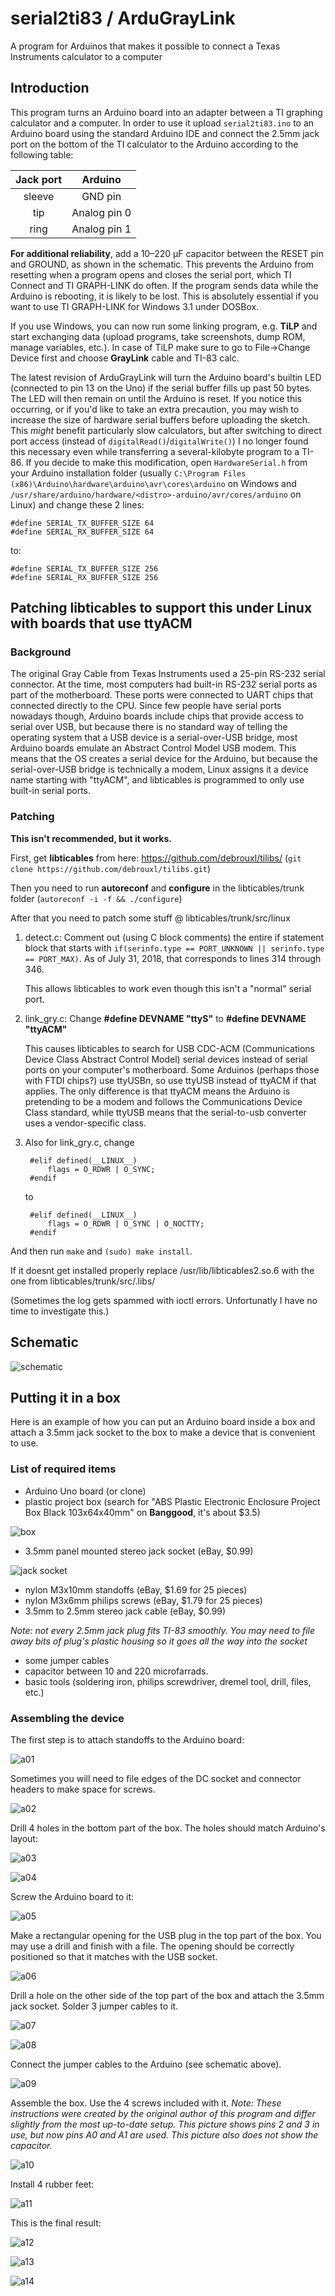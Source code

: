 # serial2ti83 / ArduGrayLink
A program for Arduinos that makes it possible to connect a Texas Instruments calculator to a computer

## Introduction
This program turns an Arduino board into an adapter between a TI graphing calculator and a computer. In order to use it upload `serial2ti83.ino` to an Arduino board using the standard Arduino IDE and connect the 2.5mm jack port on the bottom of the TI calculator to the Arduino according to the following table:

| Jack port     | Arduino       | 
|:-------------:|:-------------:|
| sleeve        | GND pin       |
| tip           | Analog pin 0  |
| ring          | Analog pin 1  |

**For additional reliability**, add a 10–220 μF capacitor between the RESET pin and GROUND, as shown in the schematic. This prevents the Arduino from resetting when a program opens and closes the serial port, which TI Connect and TI GRAPH-LINK do often. If the program sends data while the Arduino is rebooting, it is likely to be lost. This is absolutely essential if you want to use TI GRAPH-LINK for Windows 3.1 under DOSBox.
   
If you use Windows, you can now run some linking program, e.g. **TiLP** and start exchanging data (upload programs, take screenshots, dump ROM, manage variables, etc.). In case of TiLP make sure to go to File->Change Device first and choose **GrayLink** cable and TI-83 calc.

The latest revision of ArduGrayLink will turn the Arduino board's builtin LED (connected to pin 13 on the Uno) if the serial buffer fills up past 50 bytes. The LED will then remain on until the Arduino is reset. If you notice this occurring, or if you'd like to take an extra precaution, you may wish to increase the size of hardware serial buffers before uploading the sketch. This _might_ benefit particularly slow calculators, but after switching to direct port access (instead of `digitalRead()`/`digitalWrite()`) I no longer found this necessary even while transferring a several-kilobyte program to a TI-86. If you decide to make this modification, open `HardwareSerial.h` from your Arduino installation folder (usually `C:\Program Files (x86)\Arduino\hardware\arduino\avr\cores\arduino` on Windows and `/usr/share/arduino/hardware/<distro>-arduino/avr/cores/arduino` on Linux) and change these 2 lines:

    #define SERIAL_TX_BUFFER_SIZE 64
    #define SERIAL_RX_BUFFER_SIZE 64

to:

    #define SERIAL_TX_BUFFER_SIZE 256
    #define SERIAL_RX_BUFFER_SIZE 256

## Patching libticables to support this under Linux with boards that use ttyACM

### Background

The original Gray Cable from Texas Instruments used a 25-pin RS-232 serial connector. At the time, most computers had built-in RS-232 serial ports as part of the motherboard. These ports were connected to UART chips that connected directly to the CPU. Since few people have serial ports nowadays though, Arduino boards include chips that provide access to serial over USB, but because there is no standard way of telling the operating system that a USB device is a serial-over-USB bridge, most Arduino boards emulate an Abstract Control Model USB modem. This means that the OS creates a serial device for the Arduino, but because the serial-over-USB bridge is technically a modem, Linux assigns it a device name starting with "ttyACM", and libticables is programmed to only use built-in serial ports.

### Patching

**This isn't recommended, but it works.**

First, get **libticables** from here: https://github.com/debrouxl/tilibs/ (`git clone https://github.com/debrouxl/tilibs.git`)

Then you need to run **autoreconf** and **configure** in the libticables/trunk folder (`autoreconf -i -f && ./configure`)

After that you need to patch some stuff @ libticables/trunk/src/linux

1. detect.c: Comment out (using C block comments) the entire if statement block that starts with `if(serinfo.type == PORT_UNKNOWN || serinfo.type == PORT_MAX)`. As of July 31, 2018, that corresponds to lines 314 through 346.
    
    This allows libticables to work even though this isn't a "normal" serial port.

2. link_gry.c: Change **#define DEVNAME "ttyS"** to **#define DEVNAME "ttyACM"**

    This causes libticables to search for USB CDC-ACM (Communications Device Class Abstract Control Model) serial devices instead of serial ports on your computer's motherboard. Some Arduinos (perhaps those with FTDI chips?) use ttyUSB*n*, so use ttyUSB instead of ttyACM if that applies. The only difference is that ttyACM means the Arduino is pretending to be a modem and follows the Communications Device Class standard, while ttyUSB means that the serial-to-usb converter uses a vendor-specific class.

3. Also for link_gry.c, change
    
        #elif defined(__LINUX__)
            flags = O_RDWR | O_SYNC;
        #endif
    
    to
    
        #elif defined(__LINUX__)
            flags = O_RDWR | O_SYNC | O_NOCTTY;
        #endif
    
And then run `make` and `(sudo) make install`.

If it doesnt get installed properly replace /usr/lib/libticables2.so.6 with the one from libticables/trunk/src/.libs/

(Sometimes the log gets spammed with ioctl errors. Unfortunatly I have no time to investigate this.)

## Schematic

![schematic](images/s.svg)

## Putting it in a box
Here is an example of how you can put an Arduino board inside a box and attach a 3.5mm jack socket to the box to make a device that is convenient to use.

### List of required items
* Arduino Uno board (or clone)
* plastic project box (search for "ABS Plastic Electronic Enclosure Project Box Black 103x64x40mm" on **Banggood**, it's about $3.5)

![box](images/b.jpg)

* 3.5mm panel mounted stereo jack socket (eBay, $0.99)

![jack socket](images/jack_socket.jpg)

* nylon M3x10mm standoffs (eBay, $1.69 for 25 pieces)
* nylon M3x6mm philips screws (eBay, $1.79 for 25 pieces)
* 3.5mm to 2.5mm stereo jack cable (eBay, $0.99)

*Note: not every 2.5mm jack plug fits TI-83 smoothly. You may need to file away bits of plug's plastic housing so it goes all the way into the socket*

* some jumper cables
* capacitor between 10 and 220 microfarrads.
* basic tools (soldering iron, philips screwdriver, dremel tool, drill, files, etc.)

### Assembling the device

The first step is to attach standoffs to the Arduino board:

![a01](images/a01.jpg)

Sometimes you will need to file edges of the DC socket and connector headers to make space for screws.

![a02](images/a02.jpg)

Drill 4 holes in the bottom part of the box. The holes should match Arduino's layout:

![a03](images/a03.jpg)

![a04](images/a04.jpg)

Screw the Arduino board to it:

![a05](images/a05.jpg)

Make a rectangular opening for the USB plug in the top part of the box. You may use a drill and finish with a file. The opening should be correctly positioned so that it matches with the USB socket.

![a06](images/a06.jpg)

Drill a hole on the other side of the top part of the box and attach the 3.5mm jack socket. Solder 3 jumper cables to it.

![a07](images/a07.jpg)

![a08](images/a08.jpg)

Connect the jumper cables to the Arduino (see schematic above).

![a09](images/a09.jpg)

Assemble the box. Use the 4 screws included with it. *Note: These instructions were created by the original author of this program and differ slightly from the most up-to-date setup. This picture shows pins 2 and 3 in use, but now pins A0 and A1 are used. This picture also does not show the capacitor.*

![a10](images/a10.jpg)

Install 4 rubber feet:

![a11](images/a11.jpg)

This is the final result:

![a12](images/a12.jpg)

![a13](images/a13.jpg)

![a14](images/a14.jpg)

